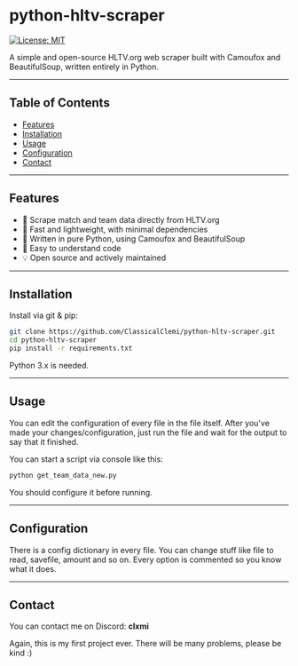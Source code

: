 # python-hltv-scraper

[![License: MIT](https://img.shields.io/badge/License-MIT-yellow.svg)](LICENSE)

A simple and open-source HLTV.org web scraper built with Camoufox and BeautifulSoup, written entirely in Python.

---

## Table of Contents

- [Features](#features)
- [Installation](#installation)
- [Usage](#usage)
- [Configuration](#configuration)
- [Contact](#contact)

---

## Features

- 🔎 Scrape match and team data directly from HLTV.org
- 🚀 Fast and lightweight, with minimal dependencies
- 🧩 Written in pure Python, using Camoufox and BeautifulSoup
- 📝 Easy to understand code
- 💡 Open source and actively maintained

---

## Installation

Install via git & pip:

```bash
git clone https://github.com/ClassicalClemi/python-hltv-scraper.git
cd python-hltv-scraper
pip install -r requirements.txt
```

Python 3.x is needed.

---

## Usage

You can edit the configuration of every file in the file itself.
After you've made your changes/configuration, just run the file and wait for the output to say that it finished.

You can start a script via console like this:

```bash
python get_team_data_new.py
```

You should configure it before running.

---

## Configuration

There is a config dictionary in every file.
You can change stuff like file to read, savefile, amount and so on.
Every option is commented so you know what it does.

---

## Contact

You can contact me on Discord: **clxmi**

Again, this is my first project ever. There will be many problems, please be kind :)

